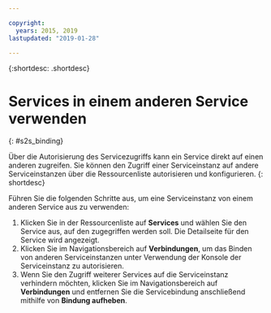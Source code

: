 ```yaml
---

copyright:
  years: 2015, 2019
lastupdated: "2019-01-28"

---
```


{:shortdesc: .shortdesc}

# Services in einem anderen Service verwenden
{: #s2s_binding}

Über die Autorisierung des Servicezugriffs kann ein Service direkt auf einen anderen
zugreifen. Sie können den Zugriff einer Serviceinstanz auf andere Serviceinstanzen über die
Ressourcenliste autorisieren und konfigurieren.
{: shortdesc}

Führen Sie die folgenden Schritte aus, um eine Serviceinstanz von einem anderen Service aus zu verwenden:

1. Klicken Sie in der Ressourcenliste auf **Services** und wählen Sie den Service aus, auf den zugegriffen werden soll. Die Detailseite für den Service wird angezeigt. 
2. Klicken Sie im Navigationsbereich auf **Verbindungen**, um das Binden von anderen Serviceinstanzen unter Verwendung der Konsole der Serviceinstanz zu autorisieren.
3. Wenn Sie den Zugriff weiterer Services auf die Serviceinstanz verhindern möchten, klicken Sie im Navigationsbereich auf **Verbindungen** und entfernen Sie die Servicebindung anschließend mithilfe von **Bindung aufheben**.
